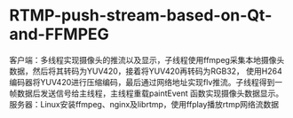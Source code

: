 # RTMP-push-stream-based-on-Qt-and-FFMPEG
客户端：多线程实现摄像头的推流以及显示，子线程使用ffmpeg采集本地摄像头数据，然后将其转码为YUV420，接着将YUV420再转码为RGB32，
使用H264编码器将YUV420进行压缩编码，最后通过网络地址实现flv推流。子线程得到一帧数据后发送信号给主线程，主线程重载paintEvent
函数实现摄像头数据显示。
服务器：Linux安装ffmpeg、nginx及librtmp，使用ffplay播放rtmp网络流数据
